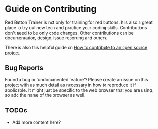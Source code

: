 # Guide on Contributing

Red Button Trainer is not only for training for red buttons. It is also a great
place to try out new tech and practice your coding skills. Contributions don't
need to be only code changes. Other contributions can be documentation, design,
issue reporting and others.

There is also this helpful guide on
[How to contribute to an open source project](https://opensource.guide/how-to-contribute/).

## Bug Reports

Found a bug or 'undocumented feature'? Please create an issue on this project
with as much detail as necessary in how to reproduce it if applicable. It might
just be specific to the web browser that you are using, so add the name of the
browser as well.

## TODOs

- Add more content here?
